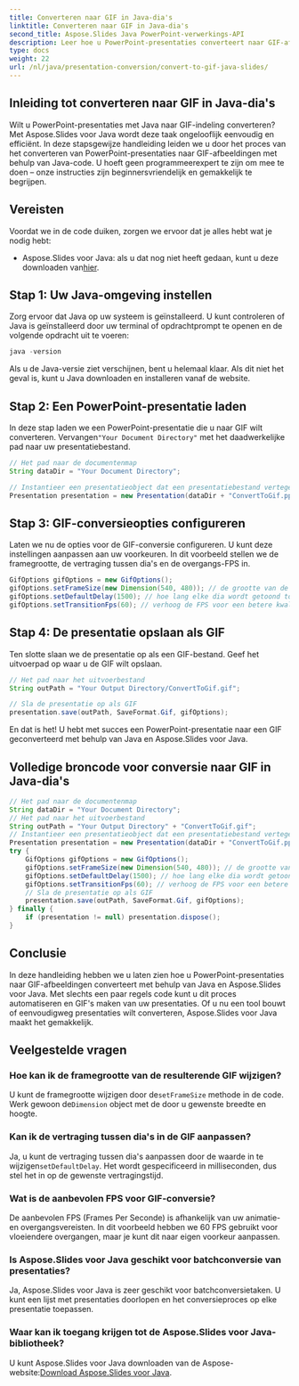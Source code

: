 ```yaml
---
title: Converteren naar GIF in Java-dia's
linktitle: Converteren naar GIF in Java-dia's
second_title: Aspose.Slides Java PowerPoint-verwerkings-API
description: Leer hoe u PowerPoint-presentaties converteert naar GIF-afbeeldingen in Java met Aspose.Slides. Eenvoudige stapsgewijze handleiding voor naadloze conversie.
type: docs
weight: 22
url: /nl/java/presentation-conversion/convert-to-gif-java-slides/
---
```


## Inleiding tot converteren naar GIF in Java-dia's

Wilt u PowerPoint-presentaties met Java naar GIF-indeling converteren? Met Aspose.Slides voor Java wordt deze taak ongelooflijk eenvoudig en efficiënt. In deze stapsgewijze handleiding leiden we u door het proces van het converteren van PowerPoint-presentaties naar GIF-afbeeldingen met behulp van Java-code. U hoeft geen programmeerexpert te zijn om mee te doen – onze instructies zijn beginnersvriendelijk en gemakkelijk te begrijpen.

## Vereisten

Voordat we in de code duiken, zorgen we ervoor dat je alles hebt wat je nodig hebt:

-  Aspose.Slides voor Java: als u dat nog niet heeft gedaan, kunt u deze downloaden van[hier](https://releases.aspose.com/slides/java/).

## Stap 1: Uw Java-omgeving instellen

Zorg ervoor dat Java op uw systeem is geïnstalleerd. U kunt controleren of Java is geïnstalleerd door uw terminal of opdrachtprompt te openen en de volgende opdracht uit te voeren:

```java
java -version
```

Als u de Java-versie ziet verschijnen, bent u helemaal klaar. Als dit niet het geval is, kunt u Java downloaden en installeren vanaf de website.

## Stap 2: Een PowerPoint-presentatie laden

 In deze stap laden we een PowerPoint-presentatie die u naar GIF wilt converteren. Vervangen`"Your Document Directory"` met het daadwerkelijke pad naar uw presentatiebestand.

```java
// Het pad naar de documentenmap
String dataDir = "Your Document Directory";

// Instantieer een presentatieobject dat een presentatiebestand vertegenwoordigt
Presentation presentation = new Presentation(dataDir + "ConvertToGif.pptx");
```

## Stap 3: GIF-conversieopties configureren

Laten we nu de opties voor de GIF-conversie configureren. U kunt deze instellingen aanpassen aan uw voorkeuren. In dit voorbeeld stellen we de framegrootte, de vertraging tussen dia's en de overgangs-FPS in.

```java
GifOptions gifOptions = new GifOptions();
gifOptions.setFrameSize(new Dimension(540, 480)); // de grootte van de resulterende GIF
gifOptions.setDefaultDelay(1500); // hoe lang elke dia wordt getoond totdat deze wordt gewijzigd naar de volgende
gifOptions.setTransitionFps(60); // verhoog de FPS voor een betere kwaliteit van de overgangsanimatie
```

## Stap 4: De presentatie opslaan als GIF

Ten slotte slaan we de presentatie op als een GIF-bestand. Geef het uitvoerpad op waar u de GIF wilt opslaan.

```java
// Het pad naar het uitvoerbestand
String outPath = "Your Output Directory/ConvertToGif.gif";

// Sla de presentatie op als GIF
presentation.save(outPath, SaveFormat.Gif, gifOptions);
```

En dat is het! U hebt met succes een PowerPoint-presentatie naar een GIF geconverteerd met behulp van Java en Aspose.Slides voor Java.

## Volledige broncode voor conversie naar GIF in Java-dia's

```java
// Het pad naar de documentenmap
String dataDir = "Your Document Directory";
// Het pad naar het uitvoerbestand
String outPath = "Your Output Directory" + "ConvertToGif.gif";
// Instantieer een presentatieobject dat een presentatiebestand vertegenwoordigt
Presentation presentation = new Presentation(dataDir + "ConvertToGif.pptx");
try {
	GifOptions gifOptions = new GifOptions();
	gifOptions.setFrameSize(new Dimension(540, 480)); // de grootte van de resulterende GIF
	gifOptions.setDefaultDelay(1500); // hoe lang elke dia wordt getoond totdat deze wordt gewijzigd naar de volgende
	gifOptions.setTransitionFps(60); // verhoog de FPS voor een betere kwaliteit van de overgangsanimatie
	// Sla de presentatie op als GIF
	presentation.save(outPath, SaveFormat.Gif, gifOptions);
} finally {
	if (presentation != null) presentation.dispose();
}
```

## Conclusie

In deze handleiding hebben we u laten zien hoe u PowerPoint-presentaties naar GIF-afbeeldingen converteert met behulp van Java en Aspose.Slides voor Java. Met slechts een paar regels code kunt u dit proces automatiseren en GIF's maken van uw presentaties. Of u nu een tool bouwt of eenvoudigweg presentaties wilt converteren, Aspose.Slides voor Java maakt het gemakkelijk.

## Veelgestelde vragen

### Hoe kan ik de framegrootte van de resulterende GIF wijzigen?

 U kunt de framegrootte wijzigen door de`setFrameSize` methode in de code. Werk gewoon de`Dimension` object met de door u gewenste breedte en hoogte.

### Kan ik de vertraging tussen dia's in de GIF aanpassen?

 Ja, u kunt de vertraging tussen dia's aanpassen door de waarde in te wijzigen`setDefaultDelay`. Het wordt gespecificeerd in milliseconden, dus stel het in op de gewenste vertragingstijd.

### Wat is de aanbevolen FPS voor GIF-conversie?

De aanbevolen FPS (Frames Per Seconde) is afhankelijk van uw animatie- en overgangsvereisten. In dit voorbeeld hebben we 60 FPS gebruikt voor vloeiendere overgangen, maar je kunt dit naar eigen voorkeur aanpassen.

### Is Aspose.Slides voor Java geschikt voor batchconversie van presentaties?

Ja, Aspose.Slides voor Java is zeer geschikt voor batchconversietaken. U kunt een lijst met presentaties doorlopen en het conversieproces op elke presentatie toepassen.

### Waar kan ik toegang krijgen tot de Aspose.Slides voor Java-bibliotheek?

 U kunt Aspose.Slides voor Java downloaden van de Aspose-website:[Download Aspose.Slides voor Java](https://releases.aspose.com/slides/java/).